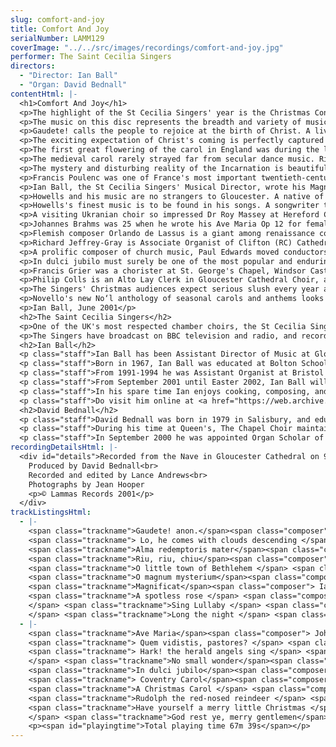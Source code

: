 ```yaml
---
slug: comfort-and-joy
title: Comfort And Joy
serialNumber: LAMM129
coverImage: "../../src/images/recordings/comfort-and-joy.jpg"
performer: The Saint Cecilia Singers
directors:
  - "Director: Ian Ball"
  - "Organ: David Bednall"
contentHtml: |-
  <h1>Comfort And Joy</h1>
  <p>The highlight of the St Cecilia Singers' year is the Christmas Concert in Gloucester Cathedral. The choir's home and principal venue since it was founded 52 years ago by Donald Hunt, then Assistant Organist, the Cathedral is a particularly magical place at Christmas. A loyal capacity audience enjoys the broadest possible repertoire, often sung from the farthest reaches of the building, adds their voices to the singing of hymns and carols, and listens to the challenging and often humourous readings which intersperse the music from choir and organ.</p>
  <p>The music on this disc represents the breadth and variety of music featured at these popular annual concerts, and was recorded shortly after the 2000 Christmas Concert.</p>
  <p>Gaudete! calls the people to rejoice at the birth of Christ. A lively dance with more than an air of folk music about it, this anonymous piece exists in various guises, and was made famous in the 'seventies by folk pop group Steeleye Span. It actually dates back to 1582, and is found in the collection Piae Cantiones.</p>
  <p>The exciting expectation of Christ's coming is perfectly captured in Charles Wesley and John Cennick's hymn Lo! He comes with clouds descending. The soaring melody of Oliver's Helmsley always thrills, and is here topped by Ian Ball's descant for the final verse.</p>
  <p>The first great flowering of the carol in England was during the late medieval period. The form used was that of alternating verses and burdens (refrains), the language usually being a mixture of Latin and English. Alma redemptoris mater is an anonymous setting by an unknown composer, here transcribed and transposed for soprano, alto and tenor solo voices. The verses tell of the Annunciation, Nativity, Crucifixion and Resurrection of Our Lord.</p>
  <p>The medieval carol rarely strayed far from secular dance music. Riu, riu, chui is typical of this. A villancico, first appearing in a Spanish collection of anonymous polyphonic songs published in 1556, it uses a form and style that was originally secular. Like the English carol and Italian balata it is characterised by an alternating verse/refrain pattern. The phrase 'riu, riu, chiu' was a traditional call of Spanish shepherds guarding their flocks. Baritone Brian Pursey ably negotiates the obscure medieval Spanish of the verses.</p>
  <p>The mystery and disturbing reality of the Incarnation is beautifully summarised in Bishop Brooks's O little town of Bethlehem. Usually sung to Forest Green, it enjoys justifiable popularity. The spine-tingling last verse descant was written by Iain Simcock when he was the Assistant Master of Music at Westminster Cathedral.</p>
  <p>Francis Poulenc was one of France's most important twentieth-century composers. His music has recently enjoyed re-appraisal, but it has always been popular with choirs. O Magnum Mysterium belongs to a set of four Christmas motets written in 1952. A masterpiece in miniature, O Magnum gives full opportunity for expressive, heartfelt singing. Laying aside his characteristic and quirky humour, Poulenc sets the ancient text to dark yet ravishingly beautiful music.</p>
  <p>Ian Ball, the St Cecilia Singers' Musical Director, wrote his Magnificat as his wife was pregnant with their second child, Rebecca. The opening in particular reflects the very physical 'butterflies' a mother feels as the unborn child grows. The work reflects too the contrasts and conflicts Mary must have felt in what surely must have been a reluctant acceptance of God's will. The style is decidedly French, with whiffs of plainchant, Messiaen's Mode 2 and the obvious influences of Duruflé, Ravel and Ian's teacher Naji Hakim. The virtuosic organ part is no mere accompaniment, and stretches both instrument and organist. A typically Parisian palette of Flûtes, Célestes, Voix Humaine and Fonds amplifies and enhances the choir's interpretation of the text, crowned by the glorious Gloucester tutti at the climax of the concluding fugato Gloria. The Gloucester Service from which Magnificat is taken is dedicated to David Briggs and Gloucester Cathedral Choir.</p>
  <p>Howells and his music are no strangers to Gloucester. A native of the county, Howells was articled pupil to Sir Herbert Brewer and a devoted friend of war poet and composer Ivor Gurney (who was a chorister here) and composer Gerald Finzi. His famous Gloucester Service is in the repertoire of every cathedral choir in the land. A Spotless Rose and Sing Lullaby are two of his most frequently-performed carols. Both dating from early in his career, the influence of Vaughan Williams and English folk music is always present. The unique acoustic of Gloucester's 900 year-old cathedral was also surely uppermost in the composer's mind.</p>
  <p>Howells's finest music is to be found in his songs. A songwriter to the core, Howells's appreciation of the English language, and skill at evoking mood, is matched only by Benjamin Britten among twentieth century composers. A Christmas Carol demonstrates this: a jocund text of quasi-Dickensian celebration is matched perfectly by a thoroughly logical melody and warm-hearted accompaniment.</p>
  <p>A visiting Ukranian choir so impressed Dr Roy Massey at Hereford Cathedral recently that he transcribed and arranged one of their pieces. Set to a poem of Alick Rowe Long the Night is a haunting C minor melody, sung here by soprano Tina Power, accompanied by wordless chorus. The text describes the intimate love of Mary for her baby, and the stuff of nature that would be the agents of Christ's murder: the iron in the hills 'that men would beat into nails'; the thorn tree roots 'that men would twist to a crown' and the trees of the forest that would provide the wood of the cross. The contrasting actions of female and male are surely important here. Mary's voice of painful resignation has the last word.</p>
  <p>Johannes Brahms was 25 when he wrote his Ave Maria Op 12 for female voices. During the previous year, 1857, he had accepted a post in the little court of Detmold, a good walking centre set in magnificent forest country. He spent three months at the end of each year there until 1860, and it was in the autumn of 1858, after completing his D minor piano concerto at Gšttingen, that Brahms wrote this charming, lilting piece. He had recently founded the Hamburg Ladies Choir, which performed with a string quartet, and furnished them with a sizeable repertory of the most sumptuous and beautiful music.</p>
  <p>Flemish composer Orlando de Lassus is a giant among renaissance composers. One of the most prolific and versatile of 16th century composers, Lassus wrote over 2000 works in almost every current genre, including masses, motets, psalms, hymns, responsorial Passions and secular pieces in Italian, French and German. He was born at Mons, in Hainaut, in 1532, and as a boy entered the service of a member of the Gonzaga family, hereditary dukes of Mantua. Employment in Naples and a stay in Antwerp was followed by a position in the court of Duke Albrecht V of Bavaria in Munich, where Lassus remained from 1556 until his death. Quem vidistis invites the shepherds to share the good news of Christ's birth. They respond with characteristic verve in this magnificent motet, typical of Lassus's style as it combines the serious austerity of old-style polyphony with infectious dance rhythms and surprising wrong-foot accents.</p>
  <p>Richard Jeffrey-Gray is Associate Organist of Clifton (RC) Cathedral, Bristol. A recording engineer running his own business, he is a composer of considerable talent. Richard's anthems, hymns and descants for choir, brass and organ can always be relied upon to crown the grandest ceremonies at this striking thousand-seater 1970s cathedral. His descant to Mendelssohn's famous tune to Hark the Herald angels sing sidesteps the now-predictable Willcocksian modulations with striking originality.</p>
  <p>A prolific composer of church music, Paul Edwards moved conductors, choirs and audiences alike when No small wonder was recently published. Indeed, the work seemed everywhere in December 2000, including the broadcast carol service from Kings College Cambridge. The words, composed specially by contemporary hymn writer Paul Wigmore, are simple, direct and powerful.</p>
  <p>In dulci jubilo must surely be one of the most popular and enduring of the German medieval carols. This buoyant, macaronic motet exists in numerous vocal and instrumental settings made down the centuries. Samuel Scheidt was a typically cosmopolitan seventeenth-century composer, having been influenced by both his teacher Sweelinck (the great Dutch composer) and fashionable Italian composers such as Gabrieli and Monteverdi. The resulting music is a happy fusion of German, Dutch and Venetian styles, shot through with passion and vigour. In dulci jubilo first appeared in his Cantiones Sacrae of 1620, the first of several collections of vocal and instrumental music issued in the course of a career spent mainly as court and church composer in Halle. The composer's two optional high trumpet parts are here omitted.</p>
  <p>Francis Grier was a chorister at St. George's Chapel, Windsor Castle, studied music at Eton College, and organ at King's College, Cambridge. He became organist and Tutor in Music at Christchurch Cathedral, Oxford at the age of 25. After four years, he resigned these appointments and travelled to India, where he stayed for four years, studying music, theology and meditation. In 1989, he returned to live in England, where he composes and performs music, as well as running his private psychotherapy practice. Coventry Carol sets the familiar mystery play melody and words in a challenging and beautiful new way, the turbulent second verse expanding medieval compositional techniques beyond expectation to terrifying effect.</p>
  <p>Philip Colls is an Alto Lay Clerk in Gloucester Cathedral Choir, a voice coach to the Cathedral Youth Choir, and a respected conductor, musicologist and bon-viveur. He can frequently be persuaded to lay aside his passion for obscure renaissance and baroque performance practice to make fun arrangements like this Rudolph re-write, one of his excellent Five Christmas Encores, published by Goodmusic.</p>
  <p>The Singers' Christmas audiences expect serious slush every year as an encore. 1998 was no exception, when Ian Ball was inspired to arrange Martin and Blane's Have yourself a merry little Christmas after hearing the late Nelson Riddle's beautiful string quartet version for Linda Ronstadt. The seemingly trite lyric has some depth for those who care to look, and this arrangement exploits this to the full.</p>
  <p>Novello's new No‘l anthology of seasonal carols and anthems looks set to be the Carols for Choirs of the new decade. Editor David Hill brings new life to some old favourites, which include a soaring descant to God rest ye, merry gentlemen which brings Comfort and Joy to a rousing conclusion.</p>
  <p>Ian Ball, June 2001</p>
  <h2>The Saint Cecilia Singers</h2>
  <p>One of the UK's most respected chamber choirs, the St Cecilia Singers was founded in 1949 by Donald Hunt, and has been directed by successive Assistant Organists of Gloucester Cathedral ever since. The choir is a dedicated group of enthusiastic and gifted amateur and semi-professional singers. Over recent years, the 26-strong choir has built an enviable reputation for its versatility, innovative programming and high performance standards. The Singers have achieved notable successes in the Let the People Sing and Sainsbury's Choir of the Year competitions. Their extensive repertoire covers secular and sacred music from Byzantine chant to challenging contemporary works. They have premiered works by Mark Blatchly, Mark Lee, Keith Amos, Giles Swayne, John Sanders and Ian Ball.</p>
  <p>The Singers have broadcast on BBC television and radio, and recorded on the Priory and Lammas labels. Recent tours have included Germany, France, the Netherlands, Tenerife and the United States. The 2000-2001 season included concerts throughout the Cotswolds, their third Three Choirs Festival appearance (a concert performance of Purcell's Dido &amp; Aeneas), and a weekend of concerts and services in Paris, where they sang Naji Hakim's new Messe Solennelle in Notre-Dame Cathedral and La Trinité in the presence of the composer.</p>
  <h2>Ian Ball</h2>
  <p class="staff">Ian Ball has been Assistant Director of Music at Gloucester Cathedral since September 1998. He accompanies and assists in directing the seven sung services every week, and directs the new Cathedral Youth Choir, which he founded in 1999. Ian also leads a busy schedule as a recitalist and conductor. As a solo performer he has travelled widely in Europe and the United States, and given recitals throughout the UK. Ian features on nine commercial recordings, three of them as accompanist and soloist with Gloucester Cathedral Choir, and including a solo disc of French symphonic organ music on Lammas (Sounds Symphonic LAMM126D). He has also broadcast on television and radio. As a conductor Ian achieved notable success with Bristol Phoenix Choir and Bristol Chamber Choir and now the Saint Cecilia Singers, with whom he has premiered commissioned works by Giles Swayne and John Sanders, recorded a CD on Lammas and led on tours to the USA and France.</p>
  <p class="staff">Born in 1967, Ian Ball was educated at Bolton School, Oxford University and the Royal Northern College of Music. He was organ scholar at St Peter's College, Oxford and Manchester Cathedral respectively, and has been a pupil of David Sanger, Peter Hurford and Gordon Stewart. He is a Fellow of the Royal College of Organists and holds the RNCM's Diploma in Advanced Performance, winning prizes in church music and interpretation. He has been a pupil of Naji Hakim for two years, studying repertoire, improvisation and composition in Paris.</p>
  <p class="staff">From 1991-1994 he was Assistant Organist at Bristol Cathedral, moving to be Organist of Clifton Cathedral from 1994 until his move to Gloucester. He has also worked as a schoolmaster at Chetham's School of Music, Bristol Cathedral School and Redland High School for Girls where for five years he ran a busy choral programme, culminating in a Chamber Choir tour to Thailand in 1996.</p>
  <p class="staff">From September 2001 until Easter 2002, Ian Ball will be Acting Director of Music at Gloucester Cathedral, pending the appointment of a successor to David Briggs, who leaves in March 2002 to pursue his freelance career.</p>
  <p class="staff">In his spare time Ian enjoys cooking, composing, and spending as much time as possible with his two children. He is fascinated by organ design and construction, and industrial archaeology of all types (mills, trains, buses, trams, canals, boats and planes), especially in his beloved Lancashire. He does not, however, own an anorak, and devours junk TV, rock music and jazz.</p>
  <p class="staff">Do visit him online at <a href="https://web.archive.org/web/20130328121519/http://www.ianball.com/"> www.ianball.com</a></p>
  <h2>David Bednall</h2>
  <p class="staff">David Bednall was born in 1979 in Salisbury, and educated in Sherborne, where he studied the organ with Julian Dams and Paul Ellis. In 1996 he became the first Organ Scholar of Sherborne Abbey, and in 1997 was appointed Organ Scholar of The Queen's College, Oxford, where he read music and continued to study the organ with Martin Schellenberg. In 1999 he became an Associate of the Royal College of Organists, winning the Limpus Prize, Frederick Shinn Prize, and Durrant Prize. He gave regular recitals in Oxford, participating in the Bach at Queen's 2000 festival, and also gave two recitals in Sherborne Abbey's evening series - the first being in 1996, and the second earlier this year.</p>
  <p class="staff">During his time at Queen's, The Chapel Choir maintained a busy schedule, visiting Sherborne Abbey, the Cathedrals of Lincoln, Worcester and Norwich, and Malaga and Granada Cathedrals in Spain. In July 2000 the choir toured Paris under his direction, singing services at Notre Dame and St Eustache, and giving concerts at La Trinité and St Etienne du Mont. The choir also released a live concert CD, which included Duruflé - Requiem, Langlais - Messe Solennelle, and Finzi - Lo, the Full, Final Sacrifice.</p>
  <p class="staff">In September 2000 he was appointed Organ Scholar of Gloucester Cathedral, where he shares the accompanying of the daily sung services, and assists in the direction of the newly founded Cathedral Youth Choir. This year he has given recitals at Bristol Cathedral, St Mary's, Redcliffe, and The Queen's College, Oxford. On Palm Sunday of this year, he performed Messiaen's Les Corps Glorieux as part of Gloucester Cathedral's programme for Holy Week, and will be performing in the complete Messiaen cycle to be held there next season. He continues to study the organ with Ian Ball and improvisation with David Briggs.</p>
recordingDetailsHtml: |-
  <div id="details">Recorded from the Nave in Gloucester Cathedral on 9th -12th January 2001by kind permission of the Dean and Chapter.<br>
    Produced by David Bednall<br>
    Recorded and edited by Lance Andrews<br>
    Photographs by Jean Hooper
    <p>© Lammas Records 2001</p>
  </div>
trackListingsHtml:
  - |-
    <span class="trackname">Gaudete! anon.</span><span class="composer"> arr. Ian Ball</span><br>
    <span class="trackname"> Lo, he comes with clouds descending </span> <span class="composer">T. Oliver. Descant by Ian Ball</span><br>
    <span class="trackname">Alma redemptoris mater</span><span class="composer"> anon. English 15th-century, edited Ian Ball</span><br>
    <span class="trackname">Riu, riu, chiu</span><span class="composer"> ascribed to Mateo Flecha the elder</span><br>
    <span class="trackname">O little town of Bethlehem </span> <span class="composer">trad English. Descant by Iain Simcock</span><br>
    <span class="trackname">O magnum mysterium</span><span class="composer"> Francis Poulenc</span><br>
    <span class="trackname">Magnificat</span><span class="composer"> Ian Ball </span><br>
    <span class="trackname">A spotless rose </span> <span class="composer">Herbert Howells<br>
    </span> <span class="trackname">Sing Lullaby </span> <span class="composer">Herbert Howells<br>
    </span> <span class="trackname">Long the night </span> <span class="composer">Ukranian arr. Roy Massey</span><br>
  - |-
    <span class="trackname">Ave Maria</span><span class="composer"> Johannes Brahms</span><br>
    <span class="trackname"> Quem vidistis, pastores? </span> <span class="composer">Orlando di Lassus</span><br>
    <span class="trackname"> Hark! the herald angels sing </span> <span class="composer">Felix Mendelssohn-Bartholdy Descant by Richard Jeffrey-Gray<br>
    </span> <span class="trackname">No small wonder</span><span class="composer"> Paul Edwards</span><br>
    <span class="trackname">In dulci jubilo</span><span class="composer"> Samuel Scheidt</span><br>
    <span class="trackname"> Coventry Carol</span><span class="composer"> arr. Francis Grier</span><br>
    <span class="trackname">A Christmas Carol </span> <span class="composer">Herbert Howells</span><br>
    <span class="trackname">Rudolph the red-nosed reindeer </span> <span class="composer">Johnny Marks, arr. Philip Colls</span><br>
    <span class="trackname">Have yourself a merry little Christmas </span> <span class="composer">Martin &amp; Blane, arr. Ian Ball<br>
    </span> <span class="trackname">God rest ye, merry gentlemen</span><span class="composer"> trad English. Descant by David Hill</span>
    <p><span id="playingtime">Total playing time 67m 39s</span></p>
---
```

